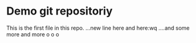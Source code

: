 # Demo git repositoriy

This is the first file in this repo.
...new line here
and here:wq
....and some more and more
o
o
o
